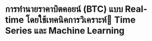# การทํานายราคาบิตคอยน์ (BTC) แบบ Real-time โดยใช้เทคนิคการวิเคราะห์ Time Series และ Machine Learning
